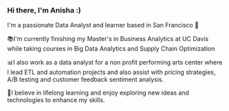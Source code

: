 ### Hi there,  I'm Anisha :)

I'm a passionate Data Analyst and learner based in San Francisco 🌉

📚I'm currently finishing my Master's in Business Analytics at UC Davis while taking courses in Big Data Analytics and Supply Chain Optimization

📊I also work as a data analyst for a non profit performing arts center where I lead ETL and automation projects and also assist with pricing strategies, A/B testing and customer feedback sentiment analysis.

🌱I believe in lifelong learning and enjoy exploring new ideas and technologies to enhance my skills.







